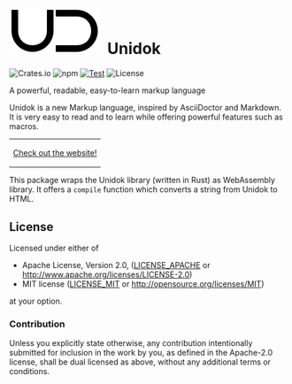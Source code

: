 # ![Logo](../doc/ud.svg)&nbsp; Unidok

![Crates.io][Crates] ![npm][Npm] [![Test][Test-image]][Test-url] ![License][License-image]

[Crates]: https://img.shields.io/crates/v/unidok
[Npm]: https://img.shields.io/npm/v/unidok
[Test-image]: https://github.com/Aloso/unidok/actions/workflows/test.yml/badge.svg
[Test-url]: https://github.com/Aloso/unidok/actions/workflows/test.yml
[License-image]: https://img.shields.io/badge/license-Apache%202%2FMIT-blue

A powerful, readable, easy-to-learn markup language

Unidok is a new Markup language, inspired by AsciiDoctor and Markdown. It is very easy to read and to learn while offering powerful features such as macros.

<div align="center">
<table><tr><td>

[Check out the website!](https://aloso.github.io/unidok/)

</td></tr></table>
</div>

This package wraps the Unidok library (written in Rust) as WebAssembly library. It offers a `compile` function which converts a string from Unidok to HTML.

## License

Licensed under either of

* Apache License, Version 2.0, ([LICENSE_APACHE](LICENSE_APACHE) or http://www.apache.org/licenses/LICENSE-2.0)
* MIT license ([LICENSE_MIT](LICENSE_MIT) or http://opensource.org/licenses/MIT)

at your option.

### Contribution

Unless you explicitly state otherwise, any contribution intentionally
submitted for inclusion in the work by you, as defined in the Apache-2.0
license, shall be dual licensed as above, without any additional terms or
conditions.
